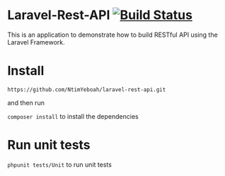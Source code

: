 # Laravel-Rest-API [![Build Status](https://travis-ci.org/NtimYeboah/laravel-rest-api.svg?branch=master)](https://travis-ci.org/NtimYeboah/laravel-rest-api)
This is an application to demonstrate how to build RESTful API using the Laravel Framework.

# Install
```https://github.com/NtimYeboah/laravel-rest-api.git```

and then run

```composer install``` to install the dependencies

# Run unit tests

```phpunit tests/Unit``` to run unit tests